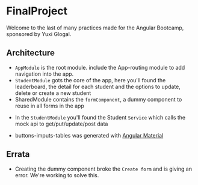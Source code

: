 # FinalProject

Welcome to the last of many practices made for the Angular Bootcamp, sponsored by Yuxi Glogal.


## Architecture

* `AppModule` is the root module. include the App-routing module to add navigation into the app.
* `StudentModule` gots the core of the app, here you'll found the leaderboard, the detail for each student
        and the options to update, delete or create a new student
* SharedModule contains the `formComponent`, a dummy component to reuse in all forms in the app

- In the `StudentModule` you'll found the Student `Service` which calls the mock api to get/put/update/post data


- buttons-imputs-tables was generated with [Angular Material](https://material.angular.io/)

## Errata

* Creating the dummy component broke the `Create form` and is giving an error. We're working to solve this.


